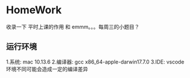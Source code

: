 # HomeWork
收录一下 平时上课的作用 和 emmm。。。每周三的小题目？

## 运行环境
1.系统: mac 10.13.6
2.编译器: gcc x86_64-apple-darwin17.7.0
3.IDE: vscode
  环境不同可能会造成一定的编译差异
